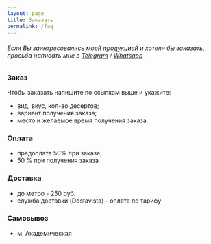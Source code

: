 ```yaml
---
layout: page
title: Заказать
permalink: /faq
---
```


<h6 class="has-text-align-center">Если Вы заинтресовались моей продукцией и хотели бы заказать, просьба написать мне в <a href="https://t.me/flylice">Telegram</a> / <a href="https://wa.me/79955003725">Whatsapp</a></h6>

### Заказ
Чтобы заказать напишите по ссылкам выше и укажите:
- вид, вкус, кол-во десертов;
- вариант получения заказа;
- место  и желаемое время получения заказа.

### Оплата
- предоплата 50% при заказе;
- 50 % при получения заказа

### Доставка
- до метро - 250 руб.
- служба доставки (Dostavista) - оплата по тарифу

### Самовывоз
- м. Академическая

